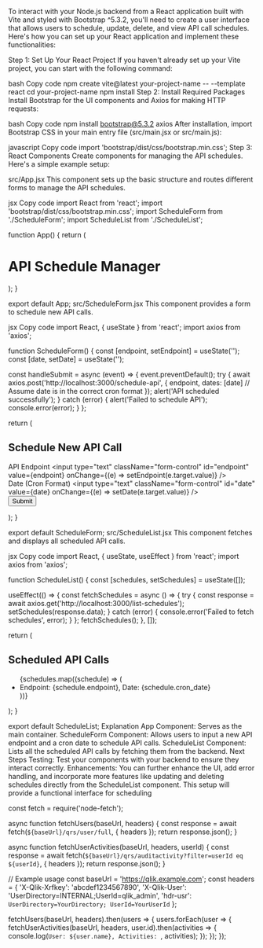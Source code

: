 To interact with your Node.js backend from a React application built with Vite and styled with Bootstrap ^5.3.2, you'll need to create a user interface that allows users to schedule, update, delete, and view API call schedules. Here's how you can set up your React application and implement these functionalities:

Step 1: Set Up Your React Project
If you haven't already set up your Vite project, you can start with the following command:

bash
Copy code
npm create vite@latest your-project-name -- --template react
cd your-project-name
npm install
Step 2: Install Required Packages
Install Bootstrap for the UI components and Axios for making HTTP requests:

bash
Copy code
npm install bootstrap@5.3.2 axios
After installation, import Bootstrap CSS in your main entry file (src/main.jsx or src/main.js):

javascript
Copy code
import 'bootstrap/dist/css/bootstrap.min.css';
Step 3: React Components
Create components for managing the API schedules. Here's a simple example setup:

src/App.jsx
This component sets up the basic structure and routes different forms to manage the API schedules.

jsx
Copy code
import React from 'react';
import 'bootstrap/dist/css/bootstrap.min.css';
import ScheduleForm from './ScheduleForm';
import ScheduleList from './ScheduleList';

function App() {
  return (
    <div className="container mt-3">
      <h1>API Schedule Manager</h1>
      <ScheduleForm />
      <ScheduleList />
    </div>
  );
}

export default App;
src/ScheduleForm.jsx
This component provides a form to schedule new API calls.

jsx
Copy code
import React, { useState } from 'react';
import axios from 'axios';

function ScheduleForm() {
  const [endpoint, setEndpoint] = useState('');
  const [date, setDate] = useState('');

  const handleSubmit = async (event) => {
    event.preventDefault();
    try {
      await axios.post('http://localhost:3000/schedule-api', {
        endpoint,
        dates: [date] // Assume date is in the correct cron format
      });
      alert('API scheduled successfully');
    } catch (error) {
      alert('Failed to schedule API');
      console.error(error);
    }
  };

  return (
    <div>
      <h2>Schedule New API Call</h2>
      <form onSubmit={handleSubmit}>
        <div className="mb-3">
          <label htmlFor="endpoint" className="form-label">API Endpoint</label>
          <input
            type="text"
            className="form-control"
            id="endpoint"
            value={endpoint}
            onChange={(e) => setEndpoint(e.target.value)}
          />
        </div>
        <div className="mb-3">
          <label htmlFor="date" className="form-label">Date (Cron Format)</label>
          <input
            type="text"
            className="form-control"
            id="date"
            value={date}
            onChange={(e) => setDate(e.target.value)}
          />
        </div>
        <button type="submit" className="btn btn-primary">Submit</button>
      </form>
    </div>
  );
}

export default ScheduleForm;
src/ScheduleList.jsx
This component fetches and displays all scheduled API calls.

jsx
Copy code
import React, { useState, useEffect } from 'react';
import axios from 'axios';

function ScheduleList() {
  const [schedules, setSchedules] = useState([]);

  useEffect(() => {
    const fetchSchedules = async () => {
      try {
        const response = await axios.get('http://localhost:3000/list-schedules');
        setSchedules(response.data);
      } catch (error) {
        console.error('Failed to fetch schedules', error);
      }
    };
    fetchSchedules();
  }, []);

  return (
    <div>
      <h2>Scheduled API Calls</h2>
      <ul className="list-group">
        {schedules.map((schedule) => (
          <li key={schedule.id} className="list-group-item">
            Endpoint: {schedule.endpoint}, Date: {schedule.cron_date}
          </li>
        ))}
      </ul>
    </div>
  );
}

export default ScheduleList;
Explanation
App Component: Serves as the main container.
ScheduleForm Component: Allows users to input a new API endpoint and a cron date to schedule API calls.
ScheduleList Component: Lists all the scheduled API calls by fetching them from the backend.
Next Steps
Testing: Test your components with your backend to ensure they interact correctly.
Enhancements: You can further enhance the UI, add error handling, and incorporate more features like updating and deleting schedules directly from the ScheduleList component.
This setup will provide a functional interface for scheduling
















const fetch = require('node-fetch');

async function fetchUsers(baseUrl, headers) {
    const response = await fetch(`${baseUrl}/qrs/user/full`, { headers });
    return response.json();
}

async function fetchUserActivities(baseUrl, headers, userId) {
    const response = await fetch(`${baseUrl}/qrs/auditactivity?filter=userId eq ${userId}`, { headers });
    return response.json();
}

// Example usage
const baseUrl = 'https://qlik.example.com';
const headers = {
    'X-Qlik-Xrfkey': 'abcdef1234567890',
    'X-Qlik-User': 'UserDirectory=INTERNAL;UserId=qlik_admin',
    'hdr-usr': `UserDirectory=YourDirectory; UserId=YourUserId`
};

fetchUsers(baseUrl, headers).then(users => {
    users.forEach(user => {
        fetchUserActivities(baseUrl, headers, user.id).then(activities => {
            console.log(`User: ${user.name}, Activities: `, activities);
        });
    });
});
